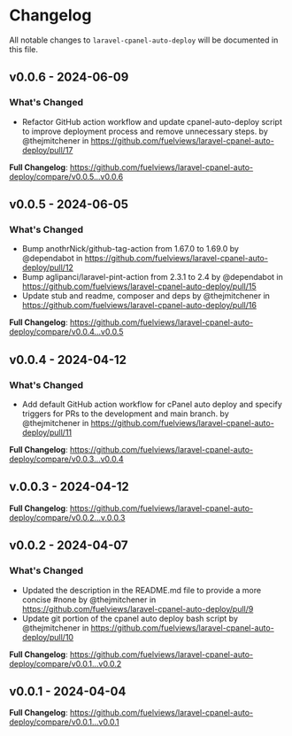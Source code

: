 # Changelog

All notable changes to `laravel-cpanel-auto-deploy` will be documented in this file.

## v0.0.6 - 2024-06-09

### What's Changed

* Refactor GitHub action workflow and update cpanel-auto-deploy script to improve deployment process and remove unnecessary steps. by @thejmitchener in https://github.com/fuelviews/laravel-cpanel-auto-deploy/pull/17

**Full Changelog**: https://github.com/fuelviews/laravel-cpanel-auto-deploy/compare/v0.0.5...v0.0.6

## v0.0.5 - 2024-06-05

### What's Changed

* Bump anothrNick/github-tag-action from 1.67.0 to 1.69.0 by @dependabot in https://github.com/fuelviews/laravel-cpanel-auto-deploy/pull/12
* Bump aglipanci/laravel-pint-action from 2.3.1 to 2.4 by @dependabot in https://github.com/fuelviews/laravel-cpanel-auto-deploy/pull/15
* Update stub and readme, composer and deps by @thejmitchener in https://github.com/fuelviews/laravel-cpanel-auto-deploy/pull/16

**Full Changelog**: https://github.com/fuelviews/laravel-cpanel-auto-deploy/compare/v0.0.4...v0.0.5

## v0.0.4 - 2024-04-12

### What's Changed

* Add default GitHub action workflow for cPanel auto deploy and specify triggers for PRs to the development and main branch. by @thejmitchener in https://github.com/fuelviews/laravel-cpanel-auto-deploy/pull/11

**Full Changelog**: https://github.com/fuelviews/laravel-cpanel-auto-deploy/compare/v0.0.3...v0.0.4

## v.0.0.3 - 2024-04-12

**Full Changelog**: https://github.com/fuelviews/laravel-cpanel-auto-deploy/compare/v0.0.2...v.0.0.3

## v0.0.2 - 2024-04-07

### What's Changed

* Updated the description in the README.md file to provide a more concise #none by @thejmitchener in https://github.com/fuelviews/laravel-cpanel-auto-deploy/pull/9
* Update git portion of the cpanel auto deploy bash script by @thejmitchener in https://github.com/fuelviews/laravel-cpanel-auto-deploy/pull/10

**Full Changelog**: https://github.com/fuelviews/laravel-cpanel-auto-deploy/compare/v0.0.1...v0.0.2

## v0.0.1 - 2024-04-04

**Full Changelog**: https://github.com/fuelviews/laravel-cpanel-auto-deploy/compare/v0.0.1...v0.0.1
